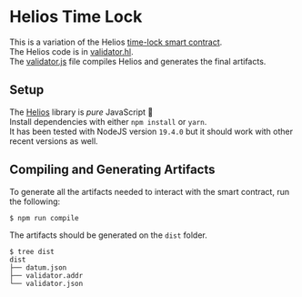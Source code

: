 # Helios Time Lock

This is a variation of the Helios [time-lock smart contract](https://www.hyperion-bt.org/Helios-Book/cli/example-time-lock.html).  
The Helios code is in [validator.hl](validator.hl).  
The [validator.js](validator.js) file compiles Helios and generates the final artifacts.

## Setup

The [Helios](https://github.com/Hyperion-BT/Helios) library is _pure_ JavaScript 🎉   
Install dependencies with either `npm install` or `yarn`.  
It has been tested with NodeJS version `19.4.0` but it should work with other recent versions as well.

## Compiling and Generating Artifacts

To generate all the artifacts needed to interact with the smart contract, run the following:

```
$ npm run compile
```

The artifacts should be generated on the `dist` folder.

```
$ tree dist
dist
├── datum.json
├── validator.addr
└── validator.json
```